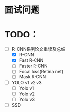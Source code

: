 # 面试问题
# TODO：
- [ ] R-CNN系列论文重读及总结
    - [X] R-CNN
    - [X] Fast R-CNN
    - [ ] Faster R-CNN
    - [ ] Focal loss(Retina net)
    - [ ] Mask R-CNN
- [ ] YOLO v1 v2 v3
    - [ ] Yolo v1
    - [ ] Yolo v2
    - [ ] Yolo v3
- [ ] SSD